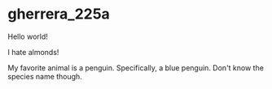 # gherrera_225a

Hello world!

I hate almonds!

My favorite animal is a penguin. Specifically, a blue penguin. Don't know the species name though.
